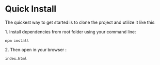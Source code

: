 # Quick Install
 <p>The quickest way to get started is to clone the project and utilize it like this:</p>
 <p>1. Install dependencies from root folder using your command line:</p>
 <pre><code>npm install</code></pre>

 <p>2. Then open in your browser :</p>
 <pre><code>index.html</code></pre>
